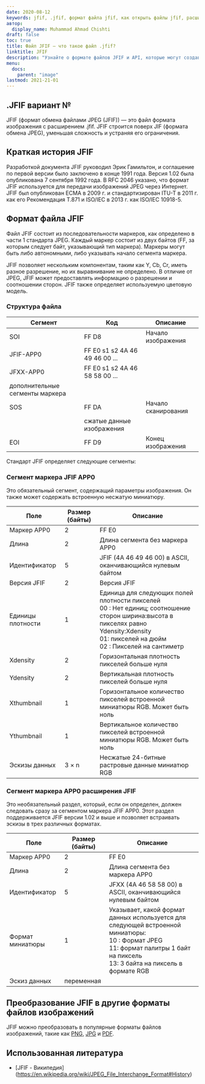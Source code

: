 ```yaml
---
date: 2020-08-12
keywords: jfif, .jfif, формат файла jfif, как открыть файлы jfif, расширение .jfif, расширение jfif
автор:
  display_name: Muhammad Ahmad Chishti
draft: false
toc: true
title: Файл JFIF — что такое файл .jfif?
linktitle: JFIF
description: "Узнайте о формате файлов JFIF и API, которые могут создавать и открывать файлы JFIF."
menu:
  docs:
    parent: "image"
lastmod: 2021-21-01
---
```


## .JFIF вариант №

JFIF (формат обмена файлами JPEG (JFIF)) — это файл формата изображения с расширением .jfif. JFIF строится поверх JIF (формата обмена JPEG), уменьшая сложность и устраняя его ограничения.

## Краткая история JFIF

Разработкой документа JFIF руководил Эрик Гамильтон, и соглашение по первой версии было заключено в конце 1991 года. Версия 1.02 была опубликована 7 сентября 1992 года. В RFC 2046 указано, что формат JFIF используется для передачи изображений JPEG через Интернет. JFIF был опубликован ECMA в 2009 г. и стандартизирован ITU-T в 2011 г. как его Рекомендация T.871 и ISO/IEC в 2013 г. как ISO/IEC 10918-5.

## Формат файла JFIF ##

Файл JFIF состоит из последовательности маркеров, как определено в части 1 стандарта JPEG. Каждый маркер состоит из двух байтов (FF, за которым следует байт, указывающий тип маркера). Маркеры могут быть либо автономными, либо указывать начало сегмента маркера.

JFIF позволяет нескольким компонентам, таким как Y, Cb, Cr, иметь разное разрешение, но их выравнивание не определено. В отличие от JPEG, JFIF может предоставлять информацию о разрешении и соотношении сторон. JFIF также определяет используемую цветовую модель.

### Структура файла ##

|Сегмент|Код|Описание|
|---|---|---|
|SOI|FF D8|Начало изображения|
|JFIF-APP0|FF E0 s1 s2 4A 46 49 46 00 ...||
|JFXX-APP0|FF E0 s1 s2 4A 46 58 58 00 ...||
|дополнительные сегменты маркера|
|SOS|FF DA|Начало сканирования|
||сжатые данные изображения||
|EOI|FF D9|Конец изображения|

Стандарт JFIF определяет следующие сегменты:

### Сегмент маркера JFIF APP0 ###

Это обязательный сегмент, содержащий параметры изображения. Он также может содержать встроенную несжатую миниатюру.

|Поле|Размер (байты)|Описание|
|---|---|---|
|Маркер APP0|2|FF E0|
|Длина|2|Длина сегмента без маркера APP0|
|Идентификатор|5|JFIF (4A 46 49 46 00) в ASCII, оканчивающийся нулевым байтом|
|Версия JFIF|2|Версия JFIF|
|Единицы плотности|1|Единица для следующих полей плотности пикселей</br> 00 : Нет единиц; соотношение сторон ширина:высота в пикселях равно Ydensity:Xdensity</br> 01: пикселей на дюйм</br> 02 : Пикселей на сантиметр |
|Xdensity|2|Горизонтальная плотность пикселей больше нуля|
|Ydensity|2|Вертикальная плотность пикселей больше нуля|
|Xthumbnail|1|Горизонтальное количество пикселей встроенной миниатюры RGB. Может быть ноль|
|Ythumbnail|1|Вертикальное количество пикселей встроенной миниатюры RGB. Может быть ноль|
|Эскизы данных|3 × n|Несжатые 24-битные растровые данные миниатюр RGB|

### Сегмент маркера APP0 расширения JFIF ###

Это необязательный раздел, который, если он определен, должен следовать сразу за сегментом маркера JFIF APP0. Этот раздел поддерживается JFIF версии 1.02 и выше и позволяет встраивать эскизы в трех различных форматах.

|Поле|Размер (байты)|Описание|
|---|---|---|
|Маркер APP0|2|FF E0|
|Длина|2|Длина сегмента без маркера APP0|
|Идентификатор|5|JFXX (4A 46 58 58 00) в ASCII, оканчивающийся нулевым байтом|
|Формат миниатюры|1|Указывает, какой формат данных используется для следующей встроенной миниатюры:</br> 10 : Формат JPEG</br> 11: формат палитры 1 байт на пиксель</br> 13: 3 байта на пиксель в формате RGB|
|Эскиз данных|переменная||

## Преобразование JFIF в другие форматы файлов изображений

JFIF можно преобразовать в популярные форматы файлов изображений, такие как [PNG](/ru/image/png/), [JPG](/ru/image/jpg/) и [PDF](/ru/pdf/).

## Использованная литература ##

- [JFIF - Википедия] (https://en.wikipedia.org/wiki/JPEG_File_Interchange_Format#History)

